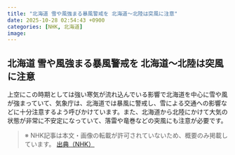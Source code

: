 ```yaml
---
title: "北海道 雪や風強まる暴風警戒を 北海道～北陸は突風に注意"
date: 2025-10-28 02:54:43 +0900
categories: [NHK, 北海道]
image: 
---
```

## 北海道 雪や風強まる暴風警戒を 北海道～北陸は突風に注意

上空にこの時期としては強い寒気が流れ込んでいる影響で北海道を中心に雪や風が強まっていて、気象庁は、北海道では暴風に警戒し、雪による交通への影響などに十分注意するよう呼びかけています。また、北海道から北陸にかけて大気の状態が非常に不安定になっていて、落雷や竜巻などの突風にも注意が必要です。

> ※ NHK記事は本文・画像の転載が許可されていないため、概要のみ掲載しています。
[出典（NHK）](http://www3.nhk.or.jp/news/html/20251028/k10014961091000.html)
